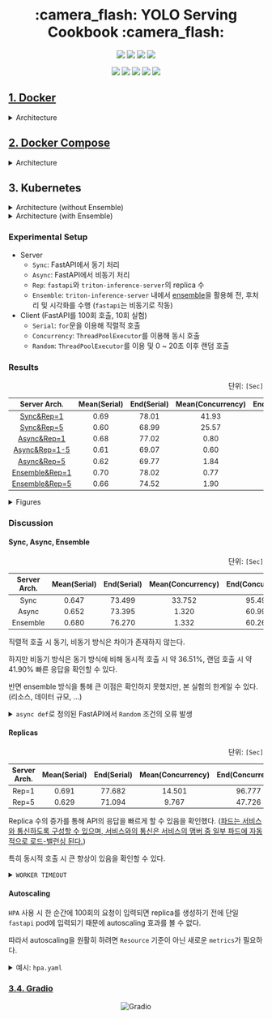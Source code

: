 <h1 align = "center">
    :camera_flash: YOLO Serving Cookbook :camera_flash:
</h1>

<p align = "center">
    <img src="https://img.shields.io/badge/Python-3766AB?style=flat-square&logo=Python&logoColor=white"/> <img src="https://img.shields.io/badge/OpenCV-5C3EE8?style=flat-square&logo=OpenCV&logoColor=white"/> <img src="https://img.shields.io/badge/FastAPI-009688?style=flat-square&logo=FastAPI&logoColor=white"/> <img src="https://img.shields.io/badge/Gradio-EE8332?style=flat-square&logo=Openlayers&logoColor=white"/>
</p>
<p align = "center">
    <img src="https://img.shields.io/badge/ONNX-005CED?style=flat-square&logo=ONNX&logoColor=white"/> <img src="https://img.shields.io/badge/Triton%20Inference%20Server-76B900?style=flat-square&logo=nvidia&logoColor=white"/> <img src="https://img.shields.io/badge/Docker-2496ED?style=flat-square&logo=Docker&logoColor=white"/> <img src="https://img.shields.io/badge/Kubernetes-326CE5?style=flat-square&logo=Kubernetes&logoColor=white"/> <img src="https://img.shields.io/badge/Traefik Proxy-24A1C1?style=flat-square&logo=Traefik Proxy&logoColor=white"/>
</p>

## [1. Docker](https://github.com/Zerohertz/YOLO-Serving/tree/1.Docker)

<details>
<summary>
Architecture
</summary>
<div align="center">
<img src="https://github.com/Zerohertz/Zerohertz/assets/42334717/16f71b10-e68a-4016-a87f-2a6fbb9946a9" alt="Docker" width="500"/>
</div>
</details>

## [2. Docker Compose](https://github.com/Zerohertz/YOLO-Serving/tree/2.Docker-Compose)

<details>
<summary>
Architecture
</summary>
<div align="center">
<img src="https://github.com/Zerohertz/Zerohertz/assets/42334717/e243f0c8-4ace-4a86-96e4-067066047dab" alt="Docker-Compose" width="700"/>
</div>
</details>

## 3. Kubernetes

<details>
<summary>
Architecture (without Ensemble)
</summary>

<table align="center">
<tr>
<td align="center">Number of Replicas = 1</td>
<td align="center">Number of Replicas = 5</td>
</tr>
<tr>
<td align="center"><img src="https://github.com/Zerohertz/Zerohertz/assets/42334717/e619da5f-015d-4c4d-bb4e-a717c7e5395c" alt="Kubernetes-Rep=1"/></td>
<td align="center"><img src="https://github.com/Zerohertz/Zerohertz/assets/42334717/571f781a-5842-45e9-9652-949c65c34efd" alt="Kubernetes-Rep=5"/></td>
</tr>
</table>

</details>

<details>
<summary>
Architecture (with Ensemble)
</summary>

<table align="center">
<tr>
<td align="center">Number of Replicas = 1</td>
<td align="center">Number of Replicas = 5</td>
</tr>
<tr>
<td align="center"><img src="https://github.com/Zerohertz/Zerohertz/assets/42334717/0292b7a6-3842-40b1-8b8c-c07ce2b2f0c9" alt="Kubernetes-Ensemble-Rep=1"/></td>
<td align="center"><img src="https://github.com/Zerohertz/Zerohertz/assets/42334717/ddba3515-6382-4b1c-9ab0-3e43dca83921" alt="Kubernetes-Ensemble-Rep=5"/></td>
</tr>
</table>

</details>

### Experimental Setup

+ Server
  + `Sync`: FastAPI에서 동기 처리
  + `Async`: FastAPI에서 비동기 처리
  + `Rep`: `fastapi`와 `triton-inference-server`의 replica 수
  + `Ensemble`: `triton-inference-server` 내에서 [ensemble](https://github.com/triton-inference-server/server/blob/main/docs/user_guide/architecture.md#ensemble-models)을 활용해 전, 후처리 및 시각화를 수행 (`fastapi`는 비동기로 작동)
+ Client (FastAPI를 100회 호출, 10회 실험)
  + `Serial`: `for`문을 이용해 직렬적 호출
  + `Concurrency`: `ThreadPoolExecutor`를 이용해 동시 호출
  + `Random`: `ThreadPoolExecutor`를 이용 및 0 ~ 20초 이후 랜덤 호출

### Results

<div align="right">단위: <code>[Sec]</code></div>

<div align="center">

|Server Arch.|Mean(Serial)|End(Serial)|Mean(Concurrency)|End(Concurrency)|Mean(Random)|End(Random)|
|:-:|:-:|:-:|:-:|:-:|:-:|:-:|
|[Sync&Rep=1](https://github.com/Zerohertz/YOLO-Serving/tree/3.Kubernetes-1.Sync)|0.69|78.01|41.93|129.61|40.05|128.63|
|[Sync&Rep=5](https://github.com/Zerohertz/YOLO-Serving/tree/3.Kubernetes-1.Sync)|0.60|68.99|25.57|61.38|26.88|81.69|
|[Async&Rep=1](https://github.com/Zerohertz/YOLO-Serving/tree/3.Kubernetes-2.Async)|0.68|77.02|0.80|82.22|0.78|80.34|
|[Async&Rep=1-5](https://github.com/Zerohertz/YOLO-Serving/tree/3.Kubernetes-2.Async)|0.61|69.07|0.60|62.11|-|-|
|[Async&Rep=5](https://github.com/Zerohertz/YOLO-Serving/tree/3.Kubernetes-2.Async)|0.62|69.77|1.84|39.77|1.91|41.84|
|[Ensemble&Rep=1](https://github.com/Zerohertz/YOLO-Serving/tree/3.Kubernetes-3.Ensemble)|0.70|78.02|0.77|78.50|-|-|
|[Ensemble&Rep=5](https://github.com/Zerohertz/YOLO-Serving/tree/3.Kubernetes-3.Ensemble)|0.66|74.52|1.90|42.03|-|-|

</div>

<details>
<summary>
Figures
</summary>

<table align="center">
<tr>
<td align="center"><img src="figures/EACH-SERIAL.png" alt="EACH-SERIAL"/></td>
<td align="center"><img src="figures/TOTAL-SERIAL.png" alt="TOTAL-SERIAL"/></td>
</tr>
</table>

<table align="center">
<tr>
<td align="center"><img src="figures/EACH-CONCURRENCY.png" alt="EACH-CONCURRENCY"/></td>
<td align="center"><img src="figures/EACH-CONCURRENCY-ASYNC.png" alt="EACH-CONCURRENCY-ASYNC"/></td>
</tr>
<tr>
<td colspan="2" align="center"><img src="figures/TOTAL-CONCURRENCY.png" alt="TOTAL-CONCURRENCY"/></td>
</tr>
</table>

<table align="center">
<tr>
<td align="center"><img src="figures/EACH-RANDOM.png" alt="EACH-RANDOM"/></td>
<td align="center"><img src="figures/TOTAL-RANDOM.png" alt="TOTAL-RANDOM"/></td>
</tr>
</table>

</details>

### Discussion

#### Sync, Async, Ensemble

<div align="right">단위: <code>[Sec]</code></div>

<div align="center">

|Server Arch.|Mean(Serial)|End(Serial)|Mean(Concurrency)|End(Concurrency)|Mean(Random)|End(Random)|
|:-:|:-:|:-:|:-:|:-:|:-:|:-:|
|Sync|0.647|73.499|33.752|95.496|33.460|105.160|
|Async|0.652|73.395|1.320|60.991|1.345|61.094|
|Ensemble|0.680|76.270|1.332|60.269|-|-|

</div>

직렬적 호출 시 동기, 비동기 방식은 차이가 존재하지 않는다.

하지만 비동기 방식은 동기 방식에 비해 동시적 호출 시 약 36.51%, 랜덤 호출 시 약 41.90% 빠른 응답을 확인할 수 있다.

반면 ensemble 방식을 통해 큰 이점은 확인하지 못했지만, 본 실험의 한계일 수 있다. (리소스, 데이터 규모, ...)

<details>
<summary>
<code>async def</code>로 정의된 FastAPI에서 <code>Random</code> 조건의 오류 발생
</summary>

```python
Traceback (most recent call last):
  File "anaconda3\lib\site-packages\requests\models.py", line 972, in json
    return complexjson.loads(self.text, kwargs)
  File "anaconda3\lib\site-packages\simplejson\__init__.py", line 514, in loads
    return _default_decoder.decode(s)
  File "anaconda3\lib\site-packages\simplejson\decoder.py", line 386, in decode
    obj, end = self.raw_decode(s)
  File "anaconda3\lib\site-packages\simplejson\decoder.py", line 416, in raw_decode
    return self.scan_once(s, idx=_w(s, idx).end())
simplejson.errors.JSONDecodeError: Expecting value: line 1 column 1 (char 0)

During handling of the above exception, another exception occurred:

Traceback (most recent call last):
  File "Downloads\curl.py", line 70, in <module>
    main(i)
  File "Downloads\curl.py", line 53, in main
    responses = list(
  File "anaconda3\lib\concurrent\futures\_base.py", line 609, in result_iterator
    yield fs.pop().result()
  File "anaconda3\lib\concurrent\futures\_base.py", line 439, in result
    return self.__get_result()
  File "anaconda3\lib\concurrent\futures\_base.py", line 391, in __get_result
    raise self._exception
  File "anaconda3\lib\concurrent\futures\thread.py", line 58, in run
    result = self.fn(*self.args, self.kwargs)
  File "Downloads\curl.py", line 24, in send_request
    res = response.json()
  File "anaconda3\lib\site-packages\requests\models.py", line 976, in json
    raise RequestsJSONDecodeError(e.msg, e.doc, e.pos)
requests.exceptions.JSONDecodeError: Expecting value: line 1 column 1 (char 0)
```

이는 `Random` 조건에서 발생하는 오류인데, `Concurrency` 조건에선 발생하지 않는게 이상하다.

모든 pod에 대해 로그가 남아있나 살펴봤지만 발견하지 못했다.

아마 비동기적으로 `triton-inference-server`의 service를 호출하다가 생긴 오류로 보인다.

> Chat GPT 선생님의 답변

FastAPI를 사용하면서 특정 패턴의 요청에서만 오류가 발생하는 경우, 다양한 원인이 있을 수 있습니다. 다음은 몇 가지 가능성에 대해 설명합니다:

1. 리소스 한계: 서버 또는 사용 중인 데이터베이스의 연결 수나 기타 리소스 한계에 도달할 수 있습니다. 한 순간에 100회 요청을 보낼 때, 각 요청이 빠르게 처리되어서 리소스가 빠르게 해제되면 문제가 없을 수 있습니다. 그러나 100회의 요청을 20초 동안 지속적으로 보낼 경우, 그 사이에 리소스가 해제되지 않아 문제가 발생할 수 있습니다.
2. 레이트 리밋팅: 일부 시스템은 짧은 시간 동안 너무 많은 요청을 처리하는 것을 방지하기 위해 레이트 리밋팅(rate limiting)을 사용합니다. 그렇기 때문에 20초 동안 꾸준히 요청을 보내면 제한에 걸릴 수 있습니다.
3. 메모리 문제: 요청이 누적되면서 서버의 메모리 사용량이 늘어날 수 있습니다. 만약 메모리가 부족하다면, 요청 처리 중에 에러가 발생할 수 있습니다.
4. 중복 요청 처리: 20초 동안 지속적으로 요청을 보낼 때, 이전 요청의 결과나 상태가 다음 요청의 처리에 영향을 줄 수 있습니다. 중복되는 요청이나 상태 변경이 원인이 될 수 있습니다.
5. 로깅 또는 모니터링 도구: 요청을 처리하는 동안 로그를 남기거나 모니터링 도구를 사용하는 경우, 요청 빈도가 높아지면 추가적인 부하가 발생할 수 있습니다.

+ 해결 방법
  + 로깅: 발생하는 오류의 로그를 확인하여 구체적인 원인을 파악합니다.
  + 프로파일링: 서버의 CPU, 메모리, 네트워크 사용량 등의 리소스 사용 상황을 모니터링하여 병목 현상이나 리소스 부족 문제를 파악합니다.
  + 테스팅: 서버에 요청을 보내는 다양한 시나리오를 테스트하여 문제의 원인을 파악합니다.

이러한 점검을 통해 문제의 원인을 파악하고 적절한 조치를 취할 수 있습니다.

</details>


#### Replicas

<div align="right">단위: <code>[Sec]</code></div>

<div align="center">

|Server Arch.|Mean(Serial)|End(Serial)|Mean(Concurrency)|End(Concurrency)|Mean(Random)|End(Random)|
|:-:|:-:|:-:|:-:|:-:|:-:|:-:|
|Rep=1|0.691|77.682|14.501|96.777|20.415|104.487|
|Rep=5|0.629|71.094|9.767|47.726|14.391|61.767|

</div>

Replica 수의 증가를 통해 API의 응답을 빠르게 할 수 있음을 확인했다. ([파드는 서비스와 통신하도록 구성할 수 있으며, 서비스와의 통신은 서비스의 맴버 중 일부 파드에 자동적으로 로드-밸런싱 된다.](https://kubernetes.io/ko/docs/tutorials/services/connect-applications-service/#%EC%84%9C%EB%B9%84%EC%8A%A4-%EC%83%9D%EC%84%B1%ED%95%98%EA%B8%B0))

특히 동시적 호출 시 큰 향상이 있음을 확인할 수 있다.

<details>
<summary>
<code>WORKER TIMEOUT</code>
</summary>

`fastapi`의 replica는 1개, `triton-inference-server`의 replica는 5개 일 때는 발생하지 않던 오류가 `fastapi`의 replica는 5개, `triton-inference-server`의 replica는 5개 일 때 아래와 같이 발생했다.

이것은 `"--timeout", "120"`을 `Dockerfile`에 추가하여 해결했다.

```bash
[1] [CRITICAL] WORKER TIMEOUT (pid:8)
[1] [WARNING] Worker with pid 8 was terminated due to signal 6
[379] [INFO] Booting worker with pid: 379
[379] [INFO] Started server process [379]
[379] [INFO] Waiting for application startup.
[379] [INFO] Application startup complete.
```

</details>

#### Autoscaling

`HPA` 사용 시 한 순간에 100회의 요청이 입력되면 replica를 생성하기 전에 단일 `fastapi` pod에 입력되기 때문에 autoscaling 효과를 볼 수 없다.

따라서 autoscaling을 원활히 하려면 `Resource` 기준이 아닌 새로운 `metrics`가 필요하다.

<details>
<summary>
예시: <code>hpa.yaml</code>
</summary>

```yaml
apiVersion: autoscaling/v2beta2
kind: HorizontalPodAutoscaler
metadata:
  name: triton-inference-server-hpa
spec:
  scaleTargetRef:
    apiVersion: apps/v1
    kind: Deployment
    name: triton-inference-server
  minReplicas: 1
  maxReplicas: 5
  metrics:
    - type: Resource
      resource:
        name: cpu
        target:
          type: Utilization
          averageUtilization: 80
    - type: Resource
      resource:
        name: memory
        target:
          type: Utilization
          averageUtilization: 80
---
apiVersion: autoscaling/v2beta2
kind: HorizontalPodAutoscaler
metadata:
  name: fastapi-hpa
spec:
  scaleTargetRef:
    apiVersion: apps/v1
    kind: Deployment
    name: fastapi
  minReplicas: 1
  maxReplicas: 5
  metrics:
    - type: Resource
      resource:
        name: cpu
        target:
          type: Utilization
          averageUtilization: 80
    - type: Resource
      resource:
        name: memory
        target:
          type: Utilization
          averageUtilization: 80
```

</details>

### [3.4. Gradio](https://github.com/Zerohertz/YOLO-Serving-Cookbook/tree/3.Kubernetes-4.Gradio)

<div align="center">

![Gradio](https://github.com/Zerohertz/Zerohertz/assets/42334717/816ec0eb-7ba4-49d4-8302-6a720aba91d4)

</div>